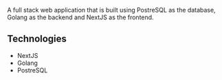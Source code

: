 A full stack web application that is built using PostreSQL as the database, Golang as the backend and NextJS as the frontend.

## Technologies

- NextJS
- Golang
- PostreSQL
